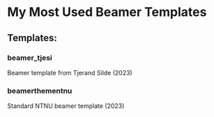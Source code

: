 # My Most Used Beamer Templates

## Templates:

### beamer_tjesi
Beamer template from Tjerand Silde (2023)

### beamerthementnu
Standard NTNU beamer template (2023)
